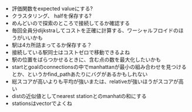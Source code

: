 - 評価関数をexpected valueにする?
- クラスタリング、 halfを保存する?
- めんどいので探索のところで接続してるか確認する
- 毎回全員分dijkstraしてコストを正確に計算する、ワーシャルフロイドのほうがいいかも
- 駅は4カ所詰まってるか保存する？
- 接続している駅同士はコストゼロで移動できるよね
- 駅の位置をばらつかせるときに、含む点の数を最大化したいかも
- startとgoalのconnectionsの中でmanhattanが最小の組み合わせを見つけるとか、というかfind_pathあたりにバグがあるかもしれない
- 総スコアが高いよりも平均が強いまたは、relativeが強いほうがスコアが高い
- distの近似値としてnearest stationとのmanhatの和にする
- stationsはvectorでよくね